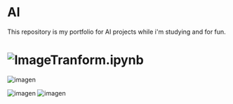 # AI

This repository is my portfolio for AI projects while i'm studying and for fun.

# ![ImageTranform.ipynb](https://github.com/poenix111/IA/blob/main/ImageTransform.ipynb)

![imagen](https://user-images.githubusercontent.com/24707908/149270740-0227fc29-7526-469b-b34e-b2ba54379082.png)

![imagen](https://user-images.githubusercontent.com/24707908/149270785-03dd59fe-77a8-426e-8710-f4d6533d531c.png)
![imagen](https://user-images.githubusercontent.com/24707908/149270807-88806794-bd25-46b9-9d80-9dfe20a9f151.png)




